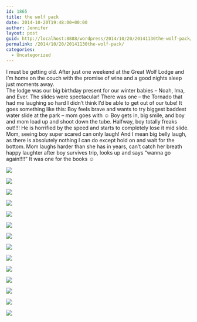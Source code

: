 ```yaml
---
id: 1865
title: the wolf pack
date: 2014-10-20T19:48:00+00:00
author: Jennifer
layout: post
guid: http://localhost:8888/wordpress/2014/10/20/20141130the-wolf-pack/
permalink: /2014/10/20/20141130the-wolf-pack/
categories:
  - Uncategorized
---
```

I must be getting old. After just one weekend at the Great Wolf Lodge and I&#8217;m home on the couch with the promise of wine and a good nights sleep just moments away.   
The lodge was our big birthday present for our winter babies &#8211; Noah, Ima, and Ever. The slides were spectacular! There was one &#8211; the Tornado that had me laughing so hard I didn&#8217;t think I&#8217;d be able to get out of our tube! It goes something like this: Boy feels brave and wants to try biggest baddest water slide at the park &#8211; mom goes with ☺️ Boy gets in, big smile, and boy and mom load up and shoot down the tube. Halfway, boy totally freaks out!!!! He is horrified by the speed and starts to completely lose it mid slide. Mom, seeing boy super scared can only laugh! And I mean big belly laugh, as there is absolutely nothing I can do except hold on and wait for the bottom. Mom laughs harder than she has in years, can&#8217;t catch her breath happy laughter after boy survives trip, looks up and says &#8220;wanna go again!!!!&#8221; It was one for the books ☺️

<div class="image-gallery-wrapper">
  <p>
    <img src="http://static1.squarespace.com/static/50db6bb3e4b015296cd43789/50dfa5b1e4b0dc6320e0b5ea/54777751e4b01e4f655249f0/1417115479310/2014-10-24+10.08.28.jpg.28.jpg?format=original" />
  </p>
  
  <p>
    <img src="http://static1.squarespace.com/static/50db6bb3e4b015296cd43789/50dfa5b1e4b0dc6320e0b5ea/5477775be4b01e4f65524a10/1417115486363/2014-10-24+10.08.22.jpg.22.jpg?format=original" />
  </p>
  
  <p>
    <img src="http://static1.squarespace.com/static/50db6bb3e4b015296cd43789/50dfa5b1e4b0dc6320e0b5ea/54777764e4b01e4f65524a3b/1417115496847/2014-10-24+10.08.19.jpg.19.jpg?format=original" />
  </p>
  
  <p>
    <img src="http://static1.squarespace.com/static/50db6bb3e4b015296cd43789/50dfa5b1e4b0dc6320e0b5ea/54777774e4b01e4f65524a6c/1417115514926/2014-10-24+09.57.34.jpg.34.jpg?format=original" />
  </p>
  
  <p>
    <img src="http://static1.squarespace.com/static/50db6bb3e4b015296cd43789/50dfa5b1e4b0dc6320e0b5ea/5477777be4b01e4f65524a8c/1417115519981/2014-10-23+20.30.33.jpg.33.jpg?format=original" />
  </p>
  
  <p>
    <img src="http://static1.squarespace.com/static/50db6bb3e4b015296cd43789/50dfa5b1e4b0dc6320e0b5ea/54777781e4b01e4f65524a97/1417115523774/2014-10-23+20.18.31.jpg.31.jpg?format=original" />
  </p>
  
  <p>
    <img src="http://static1.squarespace.com/static/50db6bb3e4b015296cd43789/50dfa5b1e4b0dc6320e0b5ea/54777785e4b05e2320d2e85e/1417115528027/2014-10-23+20.18.16.jpg.16.jpg?format=original" />
  </p>
  
  <p>
    <img src="http://static1.squarespace.com/static/50db6bb3e4b015296cd43789/50dfa5b1e4b0dc6320e0b5ea/5477778de4b01e4f65524ab1/1417115535504/2014-10-23+20.14.30.jpg.30.jpg?format=original" />
  </p>
  
  <p>
    <img src="http://static1.squarespace.com/static/50db6bb3e4b015296cd43789/50dfa5b1e4b0dc6320e0b5ea/54777791e4b05e2320d2e876/1417115541954/2014-10-23+19.57.54.jpg.54.jpg?format=original" />
  </p>
  
  <p>
    <img src="http://static1.squarespace.com/static/50db6bb3e4b015296cd43789/50dfa5b1e4b0dc6320e0b5ea/54777798e4b05e2320d2e881/1417115548371/2014-10-23+19.22.39.jpg.39.jpg?format=original" />
  </p>
  
  <p>
    <img src="http://static1.squarespace.com/static/50db6bb3e4b015296cd43789/50dfa5b1e4b0dc6320e0b5ea/5477779be4b01e4f65524ad5/1417115549851/2014-10-23+17.35.07.jpg.07.jpg?format=original" />
  </p>
  
  <p>
    <img src="http://static1.squarespace.com/static/50db6bb3e4b015296cd43789/50dfa5b1e4b0dc6320e0b5ea/547777a3e4b01e4f65524af1/1417115567525/2014-10-23+17.34.35.jpg.35.jpg?format=original" />
  </p>
  
  <p>
    <img src="http://static1.squarespace.com/static/50db6bb3e4b015296cd43789/50dfa5b1e4b0dc6320e0b5ea/547777aee4b01e4f65524b0a/1417115575916/2014-10-23+17.33.24.jpg.24.jpg?format=original" />
  </p>
  
  <p>
    <img src="http://static1.squarespace.com/static/50db6bb3e4b015296cd43789/50dfa5b1e4b0dc6320e0b5ea/547777c5e4b09b5c2130162f/1417115595331/2014-10-23+14.34.50.jpg.50.jpg?format=original" />
  </p>
</div>